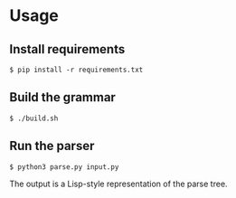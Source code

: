 # Usage

## Install requirements
```
$ pip install -r requirements.txt 
```

## Build the grammar
```
$ ./build.sh
```

## Run the parser
```
$ python3 parse.py input.py
```

The output is a Lisp-style representation of the parse tree.
